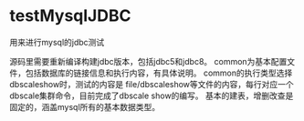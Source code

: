 # testMysqlJDBC
用来进行mysql的jdbc测试

源码里需要重新编译构建jdbc版本，包括jdbc5和jdbc8。
common为基本配置文件，包括数据库的链接信息和执行内容，有具体说明。
common的执行类型选择dbscaleshow时，测试的内容是 file/dbscaleshow等文件的内容，每行对应一个dbscale集群命令，目前完成了dbscale show的编写。
基本的建表，增删改查是固定的，涵盖mysql所有的基本数据类型。
